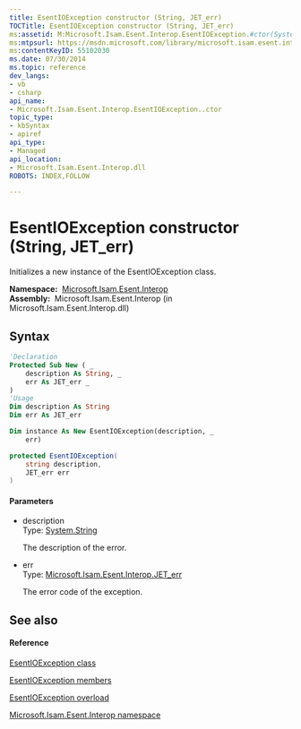 ```yaml
---
title: EsentIOException constructor (String, JET_err)
TOCTitle: EsentIOException constructor (String, JET_err)
ms:assetid: M:Microsoft.Isam.Esent.Interop.EsentIOException.#ctor(System.String,Microsoft.Isam.Esent.Interop.JET_err)
ms:mtpsurl: https://msdn.microsoft.com/library/microsoft.isam.esent.interop.esentioexception.esentioexception(v=EXCHG.10)
ms:contentKeyID: 55102030
ms.date: 07/30/2014
ms.topic: reference
dev_langs:
- vb
- csharp
api_name: 
- Microsoft.Isam.Esent.Interop.EsentIOException..ctor
topic_type: 
- kbSyntax
- apiref
api_type: 
- Managed
api_location: 
- Microsoft.Isam.Esent.Interop.dll
ROBOTS: INDEX,FOLLOW

---
```


# EsentIOException constructor (String, JET_err)

Initializes a new instance of the EsentIOException class.

**Namespace:**  [Microsoft.Isam.Esent.Interop](./microsoft.isam.esent.interop-namespace.md)  
**Assembly:**  Microsoft.Isam.Esent.Interop (in Microsoft.Isam.Esent.Interop.dll)

## Syntax

``` vb
'Declaration
Protected Sub New ( _
    description As String, _
    err As JET_err _
)
'Usage
Dim description As String
Dim err As JET_err

Dim instance As New EsentIOException(description, _
    err)
```

``` csharp
protected EsentIOException(
    string description,
    JET_err err
)
```

#### Parameters

  - description  
    Type: [System.String](/dotnet/api/system.string)  
    
    The description of the error.

<!-- end list -->

  - err  
    Type: [Microsoft.Isam.Esent.Interop.JET_err](./jet-err-enumeration.md)  
    
    The error code of the exception.

## See also

#### Reference

[EsentIOException class](./esentioexception-class.md)

[EsentIOException members](./esentioexception-members.md)

[EsentIOException overload](./esentioexception-constructor.md)

[Microsoft.Isam.Esent.Interop namespace](./microsoft.isam.esent.interop-namespace.md)